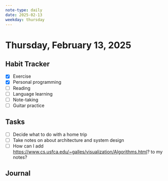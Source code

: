 ```yaml
---
note-type: daily
date: 2025-02-13
weekday: thursday
---
```


# Thursday, February 13, 2025

## Habit Tracker

- [x] Exercise
- [x] Personal programming
- [ ] Reading
- [ ] Language learning
- [ ] Note-taking
- [ ] Guitar practice

## Tasks

- [ ] Decide what to do with a home trip
- [ ] Take notes on about architecture and system design
- [ ] How can I add
      https://www.cs.usfca.edu/~galles/visualization/Algorithms.html? to my
      notes?

## Journal
